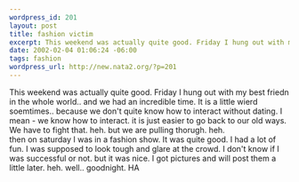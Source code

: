 ```yaml
--- 
wordpress_id: 201
layout: post
title: fashion victim
excerpt: This weekend was actually quite good. Friday I hung out with my best friedn in the whole world.. and we had an incredible time. It is a little wierd soemtimes.. because we don't quite know how to interact without dating. I mean - we know how to interact. it is just easier to go back to our old ways. We have to fight that. heh. but we are pulling thorugh. heh.  then on saturday I was in a fa...
date: 2002-02-04 01:06:24 -06:00
tags: fashion
wordpress_url: http://new.nata2.org/?p=201
---
```

This weekend was actually quite good. Friday I hung out with my best friedn in the whole world.. and we had an incredible time. It is a little wierd soemtimes.. because we don't quite know how to interact without dating. I mean - we know how to interact. it is just easier to go back to our old ways. We have to fight that. heh. but we are pulling thorugh. heh. <br/> then on saturday I was in a fashion show. It was quite good. I had a lot of fun. I was supposed to look tough and glare at the crowd. I don't know if I was successful or not. but it was nice. I got pictures and will post them a little later. heh. well.. goodnight. HA
